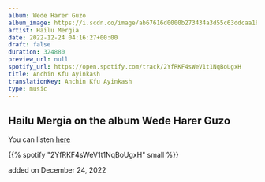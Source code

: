 ```yaml
---
album: Wede Harer Guzo
album_image: https://i.scdn.co/image/ab67616d0000b273434a3d55c63ddcaa18dce37c
artist: Hailu Mergia
date: 2022-12-24 04:16:27+00:00
draft: false
duration: 324880
preview_url: null
spotify_url: https://open.spotify.com/track/2YfRKF4sWeV1t1NqBoUgxH
title: Anchin Kfu Ayinkash
translationKey: Anchin Kfu Ayinkash
type: music
---
```


## Hailu Mergia on the album Wede Harer Guzo

You can listen [here](https://open.spotify.com/track/2YfRKF4sWeV1t1NqBoUgxH)

{{% spotify "2YfRKF4sWeV1t1NqBoUgxH" small %}}

added on December 24, 2022